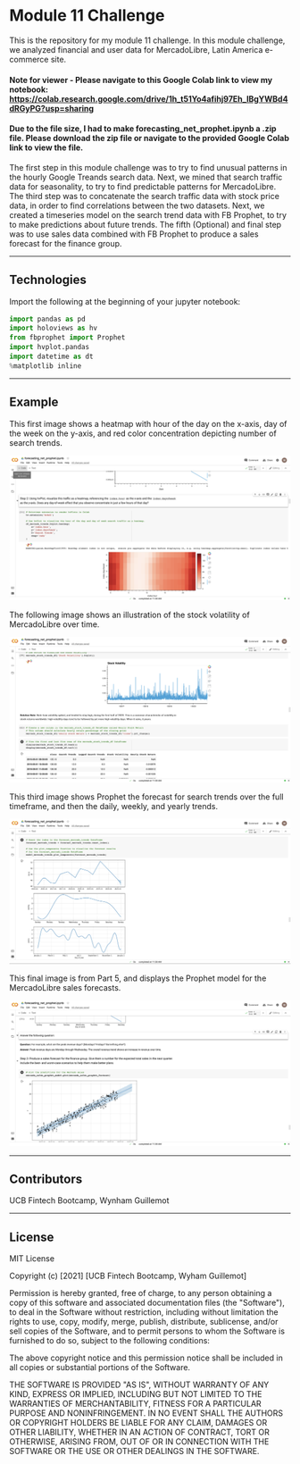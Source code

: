 # Module 11 Challenge

This is the repository for my module 11 challenge. In this module challenge, we analyzed financial and user data for MercadoLibre, Latin America e-commerce site.

#### Note for viewer - Please navigate to this Google Colab link to view my notebook: https://colab.research.google.com/drive/1h_t51Yo4afihj97Eh_lBgYWBd4dRGyPG?usp=sharing
#### Due to the file size, I had to make forecasting_net_prophet.ipynb a .zip file. Please download the zip file or navigate to the provided Google Colab link to view the file. 

The first step in this module challenge was to try to find unusual patterns in the hourly Google Treands search data. Next, we mined that search traffic data for seasonality, to try to find predictable patterns for MercadoLibre. The third step was to concatenate the search traffic data with stock price data, in order to find correlations between the two datasets. Next, we created a timeseries model on the search trend data with FB Prophet, to try to make predictions about future trends. The fifth (Optional) and final step was to use sales data combined with FB Prophet to produce a sales forecast for the finance group.

---

## Technologies

Import the following at the beginning of your jupyter notebook:

```python
import pandas as pd
import holoviews as hv
from fbprophet import Prophet
import hvplot.pandas
import datetime as dt
%matplotlib inline
```

---

## Example

This first image shows a heatmap with hour of the day on the x-axis, day of the week on the y-axis, and red color concentration depicting number of search trends.

![mercado_prophet1.png](mercado_prophet1.png)

The following image shows an illustration of the stock volatility of MercadoLibre over time.

![mercado_prophet2.png](mercado_prophet2.png)

This third image shows Prophet the forecast for search trends over the full timeframe, and then the daily, weekly, and yearly trends. 

![mercado_prophet3.png](mercado_prophet3.png)

This final image is from Part 5, and displays the Prophet model for the MercadoLibre sales forecasts.

![mercado_prophet4.png](mercado_prophet4.png)


---

## Contributors

UCB Fintech Bootcamp, Wynham Guillemot 

---

## License

MIT License

Copyright (c) [2021] [UCB Fintech Bootcamp, Wyham Guillemot]

Permission is hereby granted, free of charge, to any person obtaining a copy
of this software and associated documentation files (the "Software"), to deal
in the Software without restriction, including without limitation the rights
to use, copy, modify, merge, publish, distribute, sublicense, and/or sell
copies of the Software, and to permit persons to whom the Software is
furnished to do so, subject to the following conditions:

The above copyright notice and this permission notice shall be included in all
copies or substantial portions of the Software.

THE SOFTWARE IS PROVIDED "AS IS", WITHOUT WARRANTY OF ANY KIND, EXPRESS OR
IMPLIED, INCLUDING BUT NOT LIMITED TO THE WARRANTIES OF MERCHANTABILITY,
FITNESS FOR A PARTICULAR PURPOSE AND NONINFRINGEMENT. IN NO EVENT SHALL THE
AUTHORS OR COPYRIGHT HOLDERS BE LIABLE FOR ANY CLAIM, DAMAGES OR OTHER
LIABILITY, WHETHER IN AN ACTION OF CONTRACT, TORT OR OTHERWISE, ARISING FROM,
OUT OF OR IN CONNECTION WITH THE SOFTWARE OR THE USE OR OTHER DEALINGS IN THE
SOFTWARE.
